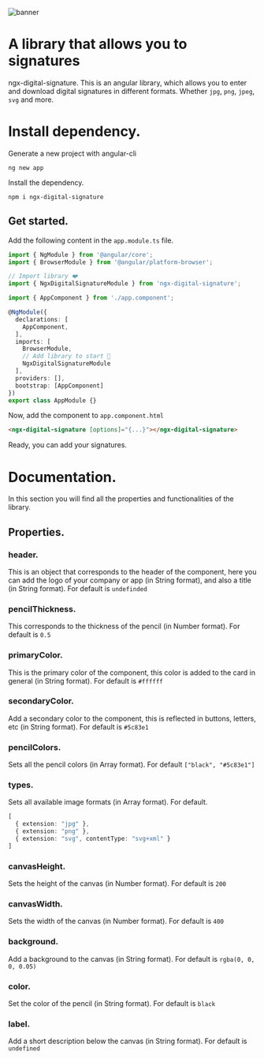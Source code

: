 ![banner](https://user-images.githubusercontent.com/64434514/139320917-f173e512-88fc-40c9-97ee-f78269baea2b.png)

# A library that allows you to signatures

ngx-digital-signature. This is an angular library, which allows you to enter and download digital signatures in different formats. Whether `jpg`, `png`, `jpeg`, `svg` and more.

# Install dependency.

Generate a new project with angular-cli

`ng new app`

Install the dependency.

`npm i ngx-digital-signature`

## Get started.

Add the following content in the `app.module.ts` file.

```ts
import { NgModule } from '@angular/core';
import { BrowserModule } from '@angular/platform-browser';

// Import library ❤️
import { NgxDigitalSignatureModule } from 'ngx-digital-signature';

import { AppComponent } from './app.component';

@NgModule({
  declarations: [
    AppComponent,
  ],
  imports: [
    BrowserModule,
    // Add library to start 🚀
    NgxDigitalSignatureModule
  ],
  providers: [],
  bootstrap: [AppComponent]
})
export class AppModule {}

```

Now, add the component to `app.component.html`

```html
<ngx-digital-signature [options]="{...}"></ngx-digital-signature>
```

Ready, you can add your signatures.

# Documentation.

In this section you will find all the properties and functionalities of the library.

## Properties.

### header.

This is an object that corresponds to the header of the component, here you can add the logo of your company or app (in String format), and also a title (in String format). For default is `undefinded`

### pencilThickness.

This corresponds to the thickness of the pencil (in Number format). For default is `0.5`

### primaryColor.

This is the primary color of the component, this color is added to the card in general (in String format). For default is `#ffffff`

### secondaryColor.

Add a secondary color to the component, this is reflected in buttons, letters, etc (in String format). For default is `#5c83e1`

### pencilColors.

Sets all the pencil colors (in Array<String> format). For default `["black", "#5c83e1"]`

### types.

Sets all available image formats (in Array<string> format). For default.

```ts
[
  { extension: "jpg" },
  { extension: "png" },
  { extension: "svg", contentType: "svg+xml" }
]
```

### canvasHeight.

Sets the height of the canvas (in Number format). For default is `200`

### canvasWidth.

Sets the width of the canvas (in Number format). For default is `400`

### background.

Add a background to the canvas (in String format). For default is `rgba(0, 0, 0, 0.05)`

### color.

Set the color of the pencil (in String format). For default is `black`

### label.

Add a short description below the canvas (in String format). For default is `undefined`
